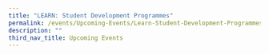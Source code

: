 ```yaml
---
title: "LEARN: Student Development Programmes"
permalink: /events/Upcoming-Events/Learn-Student-Development-Programmes
description: ""
third_nav_title: Upcoming Events
---
```

